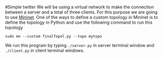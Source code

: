 #Simple twitter
We will be using a virtual network to make the connection between a server and a total of three clients. For this purpose we are going to use [Mininet](http://mininet.org/walkthrough/).
One of the ways to define a custom topology in Mininet is to define the topology in Python and use the following command to run this topology 
```
sudo mn --custom finalTopol.py --topo mytopo
```

We run this program by typing ``./server.py`` in server terminal window and ``./client.py`` in client terminal windows.
